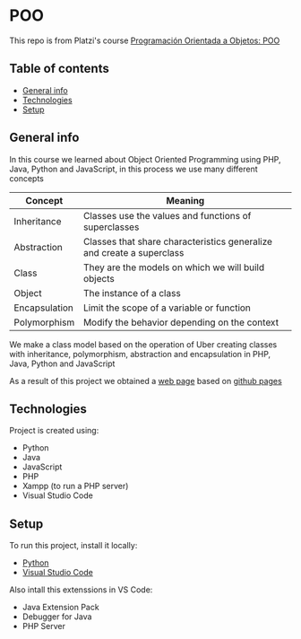 # POO
This repo is from Platzi's course [Programación Orientada a Objetos: POO](https://platzi.com/clases/oop/)

## Table of contents
* [General info](#general-info)
* [Technologies](#technologies)
* [Setup](#setup)

## General info

In this course we learned about Object Oriented Programming using PHP, Java, Python and JavaScript, in this process we use many different concepts

|Concept | Meaning|
|-|-|
| Inheritance | Classes use the values and functions of superclasses |
| Abstraction | Classes that share characteristics generalize and create a superclass |
| Class | They are the models on which we will build objects |
| Object | The instance of a class |
| Encapsulation | Limit the scope of a variable or function |
| Polymorphism | Modify the behavior depending on the context |

We make a class model based on the operation of Uber creating classes with inheritance, polymorphism, abstraction and encapsulation in PHP, Java, Python and JavaScript

As a result of this project we obtained a [web page](https://jesusrivera98.github.io/hyperblog/blogspot.html) based on [github pages](https://pages.github.com/)

	
## Technologies
Project is created using:
* Python
* Java
* JavaScript
* PHP
* Xampp (to run a PHP server)
* Visual Studio Code
	
## Setup
To run this project, install it locally:

* [Python](https://www.python.org/downloads/)
* [Visual Studio Code](https://code.visualstudio.com/download)

Also intall this extenssions in VS Code:
* Java Extension Pack
* Debugger for Java
* PHP Server
